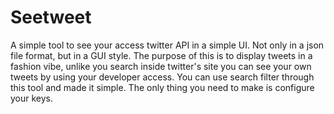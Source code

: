 # Seetweet

A simple tool to see your access twitter API in a simple UI. Not only in a json file format, but in a GUI style. The purpose of this is to display tweets in a fashion vibe, unlike you search inside twitter's site you can see your 
own tweets by using your developer access. You can use search filter through this tool and made it simple. The only thing you need to make is configure your keys.
